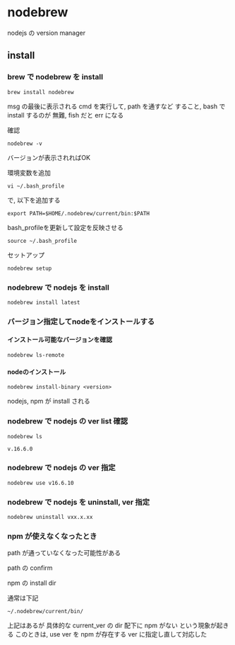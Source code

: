 
# nodebrew

nodejs の version manager


## install


### brew で nodebrew を install

```
brew install nodebrew
```

msg の最後に表示される cmd を実行して,
path を通すなど すること,
bash で install するのが 無難,
fish だと err になる

確認

```
nodebrew -v
```

バージョンが表示されればOK

環境変数を追加

```
vi ~/.bash_profile
```

で, 以下を追加する

```
export PATH=$HOME/.nodebrew/current/bin:$PATH
```

bash_profileを更新して設定を反映させる

```
source ~/.bash_profile
```

セットアップ

```
nodebrew setup
```


### nodebrew で nodejs を install

```
nodebrew install latest
```


### バージョン指定してnodeをインストールする

#### インストール可能なバージョンを確認

```
nodebrew ls-remote
```

#### nodeのインストール

```
nodebrew install-binary <version>
```

nodejs, npm が install される


### nodebrew で nodejs の ver list 確認

```
nodebrew ls
```

```
v.16.6.0
```


### nodebrew で nodejs の ver 指定

```
nodebrew use v16.6.10
```


### nodebrew で nodejs を uninstall, ver 指定

```
nodebrew uninstall vxx.x.xx
```


### npm が使えなくなったとき

path が通っていなくなった可能性がある

path の confirm

npm の install dir

通常は下記

```
~/.nodebrew/current/bin/
```

上記はあるが
具体的な current_ver の dir 配下に npm がない
という現象が起きる
このときは, use ver を npm が存在する ver に指定し直して対応した



